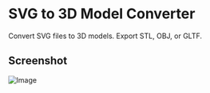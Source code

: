 # SVG to 3D Model Converter

Convert SVG files to 3D models. Export STL, OBJ, or GLTF.

## Screenshot

![Image](https://github.com/user-attachments/assets/05d55a11-ce45-402a-9221-95d191f5223b)
